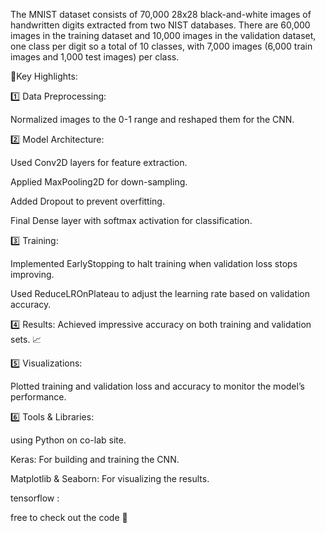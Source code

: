 
The MNIST dataset consists of 70,000 28x28 black-and-white images of handwritten digits extracted from two NIST databases. There are 60,000 images in the training dataset and 10,000 images in the validation dataset, one class per digit so a total of 10 classes, with 7,000 images (6,000 train images and 1,000 test images) per class.

🔎Key Highlights:

1️⃣ Data Preprocessing: 

Normalized images to the 0-1 range and reshaped them for the CNN.

2️⃣ Model Architecture:

Used Conv2D layers for feature extraction.

Applied MaxPooling2D for down-sampling.

Added Dropout to prevent overfitting.

Final Dense layer with softmax activation for classification.

3️⃣ Training:

Implemented EarlyStopping to halt training when validation loss stops improving.

Used ReduceLROnPlateau to adjust the learning rate based on validation accuracy.

4️⃣ Results: Achieved impressive accuracy on both training and validation sets. 📈

5️⃣ Visualizations:

Plotted training and validation loss and accuracy to monitor the model’s performance.

 6️⃣ Tools & Libraries:

 using Python on co-lab site.

Keras: For building and training the CNN.

Matplotlib & Seaborn: For visualizing the results.

tensorflow : 

free to check out the code 💬
